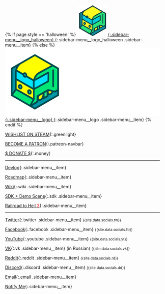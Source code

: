 <script>
  let wishlistModal = " <div class=\"wishlist-modal\"><div class=\"wishlist-modal-content\"><iframe src=\"https://store.steampowered.com/widget/732050/\"frameborder=\"0\"class=\"widget-steam_modal\"</iframe></div></div>";
  $('.page-sidebar').prepend(wishlistModal);

  let burgerIco = "<div class=\"burgerMenu\"><div class=\"burgerMenu__bar1\"></div><div class=\"burgerMenu__bar2\"></div><div class=\"burgerMenu__bar3\"></div></div>";
  $('body').prepend(burgerIco);
</script>

{% if page.style == 'halloween' %}
[ ![Logo](/assets/logo_halloween.gif){:.sidebar-menu__logo_halloween} ](/){:.sidebar-menu__logo_halloween .sidebar-menu__item}
{% else %}
[ ![Logo](/assets/press/voxeltycoon_text.png){:.sidebar-menu__logo} ](/){:.sidebar-menu__logo .sidebar-menu__item}
{% endif %}


[WISHLIST ON STEAM](http://store.steampowered.com/app/732050/Voxel_Tycoon/){:.greenlight}

[BECOME A PATRON](https://www.patreon.com/bePatron?u=7655118){:.patreon-navbar}

[$ DONATE $](/donate){:.money}

***

<!-- <iframe style="margin-left:-20px" frameborder="0" src="https://itch.io/embed/434404?linkback=true&amp;border_width=0&amp;bg_color=18182d&amp;fg_color=ffffff&amp;link_color=8768ff&amp;border_color=18182d" width="206" height="165"></iframe> -->

[Devlog](/devlog){:.sidebar-menu__item}

[Roadmap](https://trello.com/b/wHz5JHqH/voxel-tycoon-roadmap){:.sidebar-menu__item}

[Wiki](https://voxeltycoon.gamepedia.com){:.wiki .sidebar-menu__item}

[SDK + Demo Scene](/sdk){:.sdk .sidebar-menu__item}

[Railroad to Hell <span style="color:red">3</span>](/railroad-to-hell){:.sidebar-menu__item}

***

[Twitter](//twitter.com/VoxelTycoon){:.twitter .sidebar-menu__item} <small>{{site.data.socials.tw}}</small>

[Facebook](//facebook.com/VoxelTycoon){:.facebook .sidebar-menu__item} <small>{{site.data.socials.fb}} </small>

[YouTube](//youtube.com/c/voxeltycoongame){:.youtube .sidebar-menu__item} <small>{{site.data.socials.yt}} </small>

[VK](//vk.com/VoxelTycoon){:.vk .sidebar-menu__item} (in Russian) <small>{{site.data.socials.vk}}</small>

[Reddit](//reddit.com/r/voxeltycoon){:.reddit .sidebar-menu__item} <small>{{site.data.socials.rd}} </small>

[Discord](//discord.gg/voxeltycoon){:.discord .sidebar-menu__item} <small>{{site.data.socials.dd}} </small>

[Email](mailto:dev@voxeltycoon.xyz){:.email .sidebar-menu__item}

[Notify Me]({{site.newsletter_url}}){:.sidebar-menu__item}

<script>
$('.greenlight').click(function(event) {
    event.preventDefault()
    $('.wishlist-modal').fadeIn(300)
})

$('.wishlist-modal').click(function(event) {
    $('.wishlist-modal').fadeOut(200)
})

let burgerStatus = true;
$('.burgerMenu').click(() => {
  if(burgerStatus){
    $('.burgerMenu__bar1').addClass('burgerMenu__bar1_transform');
    $('.burgerMenu__bar2').addClass('burgerMenu__bar2_transform');
    $('.burgerMenu__bar3').addClass('burgerMenu__bar3_transform');
    $('.page-sidebar').addClass('page-sidebar_modal');
    $('body').addClass('noscroll');
    burgerStatus = false;
  } else {
    $('.burgerMenu__bar1').removeClass('burgerMenu__bar1_transform');
    $('.burgerMenu__bar2').removeClass('burgerMenu__bar2_transform');
    $('.burgerMenu__bar3').removeClass('burgerMenu__bar3_transform');
    $('.page-sidebar').removeClass('page-sidebar_modal');
    $('body').removeClass('noscroll');
    burgerStatus = true;
  }
})

</script>

<script type="text/javascript" src="/assets/js/sticky-sidebar.js"></script>
<script type="text/javascript">
  var stickySideBar = new StickySidebar('.sidebar-menu', {
    topSpacing: 10,
    bottomSpacing: 0,
    containerSelector: '.page-sidebar',
    innerWrapperSelector: '.sidebar-menu__inner',
  });
  $(window).ready(function() {
    stickySideBar.updateSticky();
    setTimeout(() => {
      stickySideBar.updateSticky();
    }, 1000)
  });
</script>